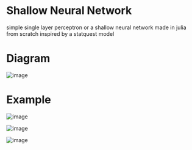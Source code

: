 # Shallow Neural Network
simple single layer perceptron or a shallow neural network made in julia from scratch inspired by a statquest model

# Diagram
![image](https://github.com/user-attachments/assets/7b9988af-eb58-40f4-8a14-6f80489b06b4)

# Example
![image](https://github.com/user-attachments/assets/77a10a15-e03b-4551-a304-776a9b79549c)

![image](https://github.com/user-attachments/assets/09d5b49b-fd61-400f-abec-9eee739a33bb)

![image](https://github.com/user-attachments/assets/eb70c4dd-979c-491f-a38e-dccf59eb90a8)

